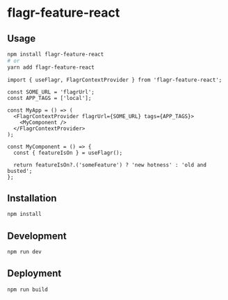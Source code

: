 # flagr-feature-react

## Usage

```bash
npm install flagr-feature-react
# or
yarn add flagr-feature-react
```

```tsx
import { useFlagr, FlagrContextProvider } from 'flagr-feature-react';

const SOME_URL = 'flagrUrl';
const APP_TAGS = ['local'];

const MyApp = () => (
  <FlagrContextProvider flagrUrl={SOME_URL} tags={APP_TAGS}>
    <MyComponent />
  </FlagrContextProvider>
);

const MyComponent = () => {
  const { featureIsOn } = useFlagr();

  return featureIsOn?.('someFeature') ? 'new hotness' : 'old and busted';
};
```

## Installation

```bash
npm install
```

## Development

```bash
npm run dev
```

## Deployment

```bash
npm run build
```
